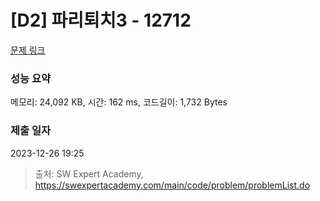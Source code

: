 # [D2] 파리퇴치3 - 12712 

[문제 링크](https://swexpertacademy.com/main/code/problem/problemDetail.do?contestProbId=AXuARWAqDkQDFARa) 

### 성능 요약

메모리: 24,092 KB, 시간: 162 ms, 코드길이: 1,732 Bytes

### 제출 일자

2023-12-26 19:25



> 출처: SW Expert Academy, https://swexpertacademy.com/main/code/problem/problemList.do